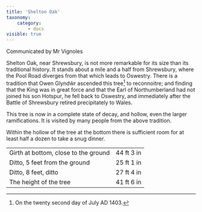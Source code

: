 ```yaml
---
title: 'Shelton Oak'
taxonomy:
    category:
        - docs
visible: true
---
```


<div class="author">Communicated by Mr Vignoles</div>

Shelton Oak, near Shrewsbury, is not more remarkable for its size than its traditional history. It stands about a mile and a half from Shrewsbury, where the Pool Road diverges from that which leads to Oswestry. There is a tradition that Owen Glyndŵr ascended this tree[^1] to reconnoitre; and finding that the King was in great force and that the Earl of Northumberland had not joined his son Hotspur, he fell back to Oswestry, and immediately after the Battle of Shrewsbury retired precipitately to Wales.

This tree is now in a complete state of decay, and hollow, even the larger ramifications. It is visited by many people from the above tradition.

Within the hollow of the tree at the bottom there is sufficient room for at least half a dozen to take a snug dinner.


<table>
	<tr>
		<td>Girth at bottom, close to the ground</td>
		<td>44 ft 3 in</td>
	</tr>
	<tr>
		<td>Ditto, 5 feet from the ground</td>
		<td>25 ft 1 in</td>
	</tr>
	<tr>
		<td>Ditto, 8 feet, ditto</td>
		<td>27 ft 4 in</td>
	</tr>
	<tr>
		<td>The height of the tree</td>
		<td>41 ft 6 in</td>
	</tr>
</table>

[^1]: On the twenty second day of July AD 1403.